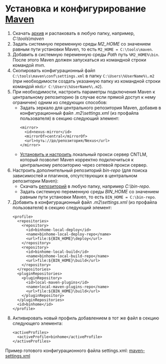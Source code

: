 # Установка и конфигурирование [Maven](http://maven.apache.org/)
1. Скачать [архив](https://maven.apache.org/download.cgi) и распаковать в любую папку, например, *C:\tools\maven*
2. Задать системную переменную среды *M2_HOME* со значением равным пути установки Maven, то есть `M2_HOME = C:\tools\maven`.
3. Добавить в системную переменную среды *Path* путь `%M2_HOME%\bin`. После этого Maven должен запускаться из командной строки командой *mvn*.
4. Скопировать конфигурационный файл `C:\tools\maven\conf\settings.xml` в папку `C:\Users\%UserName%\.m2` (при необходимости создать указанную папку из командной строки командой `mkdir C:\Users\%UserName%\.m2`).
5. При необходимости, настроить параметры подключения Maven к центральному репозиторию (в случае если прямой доступ к нему ограничен) одним из следующих способов:
    -	Задать зеркало для центрального репозитория Maven, добавив в конфигурационный файл *.m2\settings.xml* (из профайла пользователя) в секцию *<mirrors>* следующий элемент:
        ```
        <mirror>
          <id>nexus-mirror</id>
          <mirrorOf>central</mirrorOf>
          <url>путь://до/репозитория/Nexus</url>
        </mirror>
        ```
    - [Установить и настроить](https://github.com/Jepria/doc/blob/master/cntlm-settings-for-npm-yarn-maven.md) локальный прокси сервер CNTLM, который позволит Maven корректно подключиться к центральному репозиторию через сетевой прокси сервер.
6. Настроить дополнительный репозиторий *bin-repo* (для поиска зависимостей и плагинов, отсутствующих в центральном репозитории Maven):
    - Скачать [репозиторий](https://github.com/Jepria/bin-repo) в любую папку, например *C:\bin-repo*.
    - Задать системную переменную среды *BIN_HOME* со значением равным пути установки Maven, то есть `BIN_HOME = C:\bin-repo`.
7. Добавить в конфигурационный файл *.m2\settings.xml* (из профайла пользователя) в секцию *<profiles>* следующий элемент:
    ```
    <profile>
      <repositories>
        <repository>
          <id>binhome-local-deploy</id>
          <name>binhome-local-deploy-repo</name>
          <url>file:${BIN_HOME}\deploy</url>
        </repository>
        <repository>
          <id>binhome-local-build</id>
          <name>binhome-local-build-repo</name>
          <url>file:${BIN_HOME}\build</url>
        </repository>
      </repositories>
      <pluginRepositories>
        <pluginRepository>
          <id>local-maven-plugins</id>
          <name>local-maven-plugins-repo</name>
          <url>file:${BIN_HOME}\build</url>
        </pluginRepository>
      </pluginRepositories>
      <id>binhome</id>
    </profile>
    ```
8. Активировать новый профиль добавлением в тот же файл в секцию *<settings>* следующего элемента:
    ```
    <activeProfiles>
      <activeProfile>binhome</activeProfile>
    </activeProfiles>
    ```
Пример готового конфигурационного файла settings.xml: [maven-settings.xml](maven-settings.xml)

